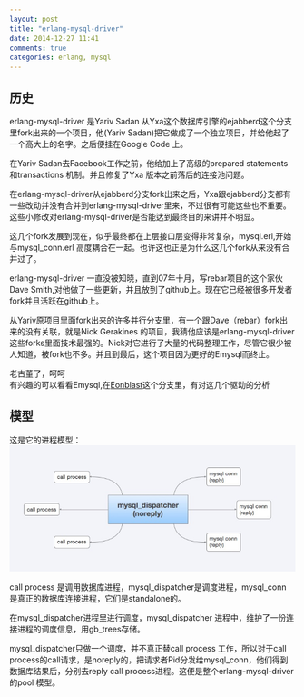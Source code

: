 ```yaml
---
layout: post
title: "erlang-mysql-driver"
date: 2014-12-27 11:41
comments: true
categories: erlang, mysql
---
```

## 历史
erlang-mysql-driver 是Yariv Sadan 从Yxa这个数据库引擎的ejabberd这个分支里fork出来的一个项目，他(Yariv Sadan)把它做成了一个独立项目，并给他起了一个高大上的名字。之后便挂在Google Code 上。  

在Yariv Sadan去Facebook工作之前，他给加上了高级的prepared statements 和transactions 机制。并且修复了Yxa 版本之前落后的连接池问题。  

在erlang-mysql-driver从ejabberd分支fork出来之后，Yxa跟ejabberd分支都有一些改动并没有合并到erlang-mysql-driver里来，不过很有可能这些也不重要。这些小修改对erlang-mysql-driver是否能达到最终目的来讲并不明显。  

这几个fork发展到现在，似乎最终都在上层接口层变得非常复杂，mysql.erl,开始与mysql_conn.erl 高度耦合在一起。也许这也正是为什么这几个fork从来没有合并过了。

erlang-mysql-driver 一直没被知晓，直到07年十月，写rebar项目的这个家伙Dave Smith,对他做了一些更新，并且放到了github上。现在它已经被很多开发者fork并且活跃在github上。 

从Yariv原项目里面fork出来的许多并行分支里，有一个跟Dave（rebar）fork出来的没有关联，就是Nick Gerakines 的项目，我猜他应该是erlang-mysql-driver 这些forks里面技术最强的。Nick对它进行了大量的代码整理工作，尽管它很少被人知道，被fork也不多。并且到最后，这个项目因为更好的Emysql而终止。

老古董了，呵呵  
有兴趣的可以看看Emysql,在[Eonblast](https://github.com/Eonblast/Emysql)这个分支里，有对这几个驱动的分析

## 模型

这是它的进程模型：  
![](/images/erlang-mysql-driver-model.png "")

call process 是调用数据库进程，mysql_dispatcher是调度进程，mysql_conn 是真正的数据库连接进程，它们是standalone的。  

在mysql_dispatcher进程里进行调度，mysql_dispatcher 进程中，维护了一份连接进程的调度信息，用gb_trees存储。  

mysql_dispatcher只做一个调度，并不真正替call process 工作，所以对于call process的call请求，是noreply的，把请求者Pid分发给mysql_conn，他们得到数据库结果后，分别去reply call process进程。这便是整个erlang-mysql-driver的pool 模型。
